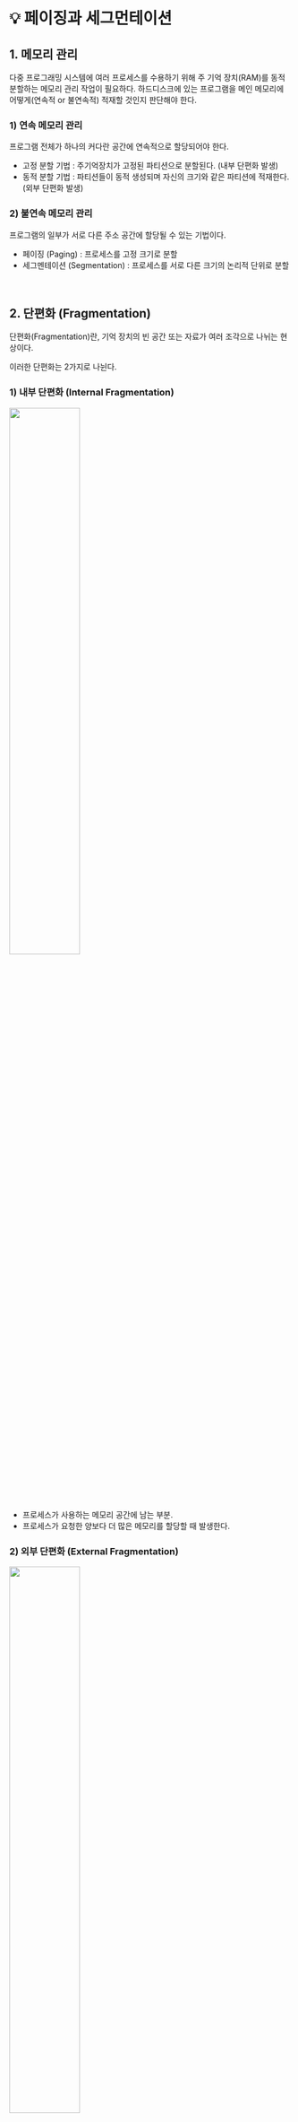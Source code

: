 # 💡 페이징과 세그먼테이션
## 1. 메모리 관리

다중 프로그래밍 시스템에 여러 프로세스를 수용하기 위해 주 기억 장치(RAM)를 동적 분할하는 메모리 관리 작업이 필요하다. 하드디스크에 있는 프로그램을 메인 메모리에 어떻게(연속적 or 불연속적) 적재할 것인지 판단해야 한다.


### 1) 연속 메모리 관리

프로그램 전체가 하나의 커다란 공간에 연속적으로 할당되어야 한다.

- 고정 분할 기법 : 주기억장치가 고정된 파티션으로 분할된다. (내부 단편화 발생)
- 동적 분할 기법 : 파티션들이 동적 생성되며 자신의 크기와 같은 파티션에 적재한다. (외부 단편화 발생)

### 2) 불연속 메모리 관리

프로그램의 일부가 서로 다른 주소 공간에 할당될 수 있는 기법이다.

- 페이징 (Paging) : 프로세스를 고정 크기로 분할
- 세그멘테이션 (Segmentation) : 프로세스를 서로 다른 크기의 논리적 단위로 분할

<br/>

## 2. 단편화 (Fragmentation)

단편화(Fragmentation)란, 기억 장치의 빈 공간 또는 자료가 여러 조각으로 나뉘는 현상이다.

이러한 단편화는 2가지로 나뉜다.

### 1) 내부 단편화 (Internal Fragmentation)

<img width="50%" 
     src="https://user-images.githubusercontent.com/75151848/194740509-2ee73b1a-0437-4441-b126-ce939e62d878.png"/>

- 프로세스가 사용하는 메모리 공간에 남는 부분. 
- 프로세스가 요청한 양보다 더 많은 메모리를 할당할 때 발생한다.

### 2) 외부 단편화 (External Fragmentation)

<img width="50%" 
     src="https://user-images.githubusercontent.com/75151848/194740515-ded24ad9-cd58-4a98-a129-e6035b157a17.png"/>

- 메모리 공간 중 사용하지 못하게 되는 부분.
- 메모리 할당 및 해제 작업의 반복으로 작은 메모리가 중간 중간 존재하여, 총 메모리 공간은 충분하지만 실제로 할당할 수 없는 상황이다.

<br/>

## 3. 가상 메모리 (Virtual Memory)

메모리가 실제 메모리보다 많아 보이게 하는 기술로, 프로세스 전체를 메모리에 올리지 않고 작은 조각으로 나누어 그 중 일부분만을 메모리에 비연속적으로 적재하는 것을 말한다. 

가상 메모리를 위해서는, 먼저 모든 프로그램을 조각들로 나눠야 한다.  
이때 조각들의 크기를 모두 같도록 하면 한 조각을 `페이지(Page)` 라고 부르고, 서로 다르게 하면 한 조각을 `세그먼트(Segment)` 라고 부른다. 

`페이지` 와 `세그먼트` 가 메모리와 디스크 사이의 전송 단위가 되며, 이것을 일반적으로 블록(Block)이라고 부른다.

<br/>

## 4. 페이징 (Paging)

프로세스를 **일정한 크기**의 페이지로 분할해서 메모리에 적재하는 방식이다.

- 페이지 : 고정 사이즈의 가상 메모리 내 프로세스 조각
- 프레임 : 페이지 크기와 같은 주 기억 장치의 메모리 조각

물리 메모리는 페이지와 같은 크기의 `프레임` 으로 나눠지며, 페이지와 프레임에는 일련의 번호가 매개진다.

<br/>

### 주소 변환 

<img width="70%" 
     src="https://user-images.githubusercontent.com/75151848/194741683-74a90b75-d9ca-4023-bcd8-6c7dbd53d62a.png"/>

운영체제는 가상주소를 실주소로 변환하기 위해 프로세스당 하나의 페이지 테이블(Page Mapping Table, PMT) 을 만들어 두어야 하며, 이 테이블의 크기는 해당 프로세스의 페이지 개수에 비례한다. 

페이지 테이블에는 `프레임 번호` 가 저장되어 있다.

논리 주소 (Logical Address)는 `<page, offset>` 과 같은 형태로 구성되며, 물리 주소로 변환하면 `<frame 번호, offset>` 형태가 된다.


### 특징
- 논리 메모리는 물리 메모리에 저장될 때 연속되어 저장될 필요가 없고, 물리 메모리의 남는 프레임에 적절히 배치되기 때문에 외부 단편화가 생기지 않는다.
- 내부 단편화 문제가 발생할 수 있다. 페이지 단위를 작게하면 해결할 수 있지만, 페이지 매핑 과정이 복잡해져 오히려 비효율적이다.

<br/>

## 5. 세그멘테이션 (Segmentation)

프로세스를 물리적 단위인 페이지가 아닌 **논리적 단위**인 세그먼트로 분할해서 메모리에 적재하는 방식이다.

- 세그먼트 (segment) : 가상 메모리를 서로 크기가 다른 논리적 단위로 분할한 것

### 주소 변환

<img width="70%"
     src="https://user-images.githubusercontent.com/75151848/194741623-6e82254e-705e-438c-a913-79bd7da7f98c.png"/>

세그먼트 테이블에는 `시작주소(base)` 와 `세그먼트 크기(limit)` 가 저장되어 있다.

논리 주소는 `<segment, offset>` 형태로 구성되며, 물리 주소로 변환하면 `<base, offset>` 형태가 된다.


### 특징

- 내부 단편화 문제가 해소된다.
- 외부 단편화 문제가 생길 수 있다.

<br/><br/>

## 🔖 참고
- [[운영체제] 페이징과 세그멘테이션](https://steady-coding.tistory.com/524)
- https://dar0m.tistory.com/269
